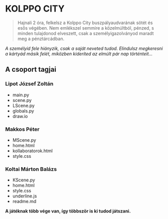 # KOLPPO CITY
>Hajnali 2 óra, felkelsz a Kolppo City buszpályaudvarának sötét és esős végében. Nem emlékszel semmire a közelmúltból, pénzed, s minden tulajdonod elveszett, csak a személyigazolványod maradt meg a pénztárcádban.

*A személyid fele hiányzik, csak a saját neveted tudod. Elindulsz megkeresni a kártyád másik felét, miközben kideríted az elmúlt pár nap történteit...*

## A csoport tagjai

### Lipot József Zoltán
  - main.py
  - scene.py
  - LScene.py
  - globals.py
  - draw.io

### Makkos Péter
  - MScene.py
  - home.html
  - kollaboratorok.html
  - style.css

### Koltai Márton Balázs
  - KScene.py
  - home.html
  - style.css
  - underline.js
  - readme.md

**A játéknak több vége van, így többször is ki tudod játszani.**